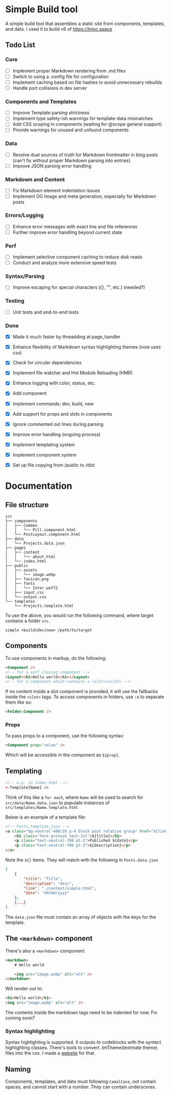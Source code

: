 # Simple Build tool

A simple build tool that assembles a static site from components, templates, and data. I used it to build v6 of https://tnixc.space

## Todo List

### Core
- [ ] Implement proper Markdown rendering from .md files
- [ ] Switch to using a .config file for configuration
- [ ] Implement caching based on file hashes to avoid unnecessary rebuilds
- [ ] Handle port collisions in dev server

### Components and Templates
- [ ] Improve Template parsing strictness
- [ ] Implement type safety-ish warnings for template-data mismatches
- [ ] Add CSS scoping in components (waiting for @scope general support)
- [ ] Provide warnings for unused and unfound components

### Data
- [ ] Resolve dual sources of truth for Markdown frontmatter in blog posts (can't fix without proper Markdown parsing into entries)
- [ ] Improve JSON parsing error handling

### Markdown and Content
- [ ] Fix Markdown element indentation issues
- [ ] Implement OG Image and meta generation, especially for Markdown posts

### Errors/Logging
- [ ] Enhance error messages with exact line and file references
- [ ] Further improve error handling beyond current state

### Perf
- [ ] Implement selective component caching to reduce disk reads
- [ ] Conduct and analyze more extensive speed tests

### Syntax/Parsing
- [ ] Improve escaping for special characters ({}, "", etc.) (needed?)

### Testing
- [ ] Unit tests and end-to-end tests

### Done
- [x] Made it much faster by threadding at page_handler
- [x] Enhance flexibility of Markdown syntax highlighting themes (now uses css)
- [x] Check for circular dependencies
- [x] Implement file watcher and Hot Module Reloading (HMR)
- [x] Enhance logging with color, status, etc.
- [x] Add <markdown> component
- [x] Implement commands: dev, build, new
- [x] Add support for props and slots in components
- [x] Ignore commented out lines during parsing
- [x] Improve error handling (ongoing process)
- [x] Implement templating system
- [x] Implement component system
- [x] Set up file copying from /public to /dist



# Documentation

## File structure

```
src
├── components
│   ├── Common
│   │   └── Pill.component.html
│   └── PostLayout.component.html
├── data
│   └── Projects.data.json
├── pages
│   ├── content
│   │   └── about.html
│   └── index.html
├── public
│   ├── assets
│   │   └── image.webp
│   ├── favicon.png
│   ├── fonts
│   │   └── Inter.woff2
│   ├── input.css
│   └── output.css
└── templates
    └── Projects.template.html
```

To use the above, you would run the following command, where target contains a folder `src`.

```
simple <build|dev|new> /path/to/target
```

## Components

To use components in markup, do the following:

```html
<Component />
<!-- for a self closing component -->
<Layout><h1>Hello world</h1></Layout>
<!-- for a component which contains a <slot></slot> -->
```

If no content inside a slot component is provided, it will use the fallbacks inside the `<slot>` tags. To access components in folders, use `:`s to separate them like so:

```html
<Folder:Component />
```

### Props

To pass props to a component, use the following syntax:

```html
<Component prop="value" />
```

Which will be accessible in the component as `${prop}`.

## Templating

```html
<!-- e.g. in index.html -->
<-Template{Name} />
```

Think of this like a `for each`, where `Name` will be used to search for `src/data/Name.data.json` to populate instances of `src/templates/Name.template.html`

Below is an example of a template file:

```html
<!-- Posts.template.json -->
<a class="bg-neutral-400/20 p-4 block post relative group" href="${link}">
	<h1 class="font-grotesk text-2xl">${title}</h1>
	<p class="text-neutral-700 pt-1">Published ${date}</p>
	<p class="text-neutral-700 pt-3">${description}</p>
</a>
```

Note the `${}` items. They will match with the following in `Posts.data.json`

```json
[
    {
        "title": "Title",
        "description": "desc",
        "link": "./content/simple.html",
        "date": "dd/mm/yyyy"
    },
    {...}
]
```

The `data.json` file must contain an array of objects with the keys for the template.

## The `<markdown>` component

There's also a `<markdown>` component:

```html
<markdown>
	# Hello world

	<img src="image.webp" alt="alt" />
</markdown>
```

Will render out to:

```html
<h1>Hello world</h1>
<img src="image.webp" alt="alt" />
```

The contents inside the markdown tags need to be indented for now. Fix coming soon?

### Syntax highlighting

Syntax highlighting is supported. It outputs to codeblocks with the syntect highlighting classes. There's tools to convert .tmTheme(textmate theme) files into the css. I made a [website](https://tm-theme2css.vercel.app/) for that.

## Naming

Components, templates, and data must following `CamalCase`, not contain spaces, and cannot start with a number. They can contain underscores.


